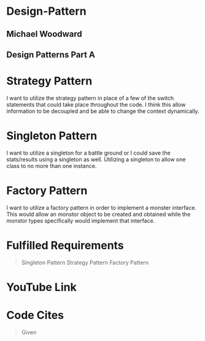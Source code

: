# Design-Pattern
## Michael Woodward
## Design Patterns Part A

# Strategy Pattern
I want to utilize the strategy pattern in place of a few of the switch statements that could take place throughout the code.
I think this allow information to be decoupled and be able to change the context dynamically. 

# Singleton Pattern
I want to utilize a singleton for a battle ground or I could save the stats/results using a singleton as well.
Utilizing a singleton to allow one class to no more than one instance. 

# Factory Pattern
I want to utilize a factory pattern in order to implement a monster interface. This would allow an monstor object to be created
and obtained while the monstor types specifically would implement that interface. 

# Fulfilled Requirements
> Singleton Pattern
> Strategy Pattern
> Factory Pattern

# YouTube Link




# Code Cites
> Given 